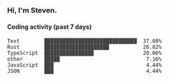 ### Hi, I'm Steven.

#### Coding activity (past 7 days)
```
Text        ▓▓▓▓▓▓▓▓▓▓▓▓▓▓▓▓▓▓▓▓▓▓▓▓▓▓▓▓▓▓  37.08%
Rust        ▓▓▓▓▓▓▓▓▓▓▓▓▓▓▓▓▓▓▓▓▓           26.82%
TypeScript  ▓▓▓▓▓▓▓▓▓▓▓▓▓▓▓▓                20.06%
other       ▓▓▓▓▓                            7.16%
JavaScript  ▓▓▓                              4.44%
JSON        ▓▓▓                              4.44%
```
